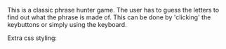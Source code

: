 This is a classic phrase hunter game.
The user has to guess the letters to find out what the phrase is made of.
This can be done by 'clicking' the keybuttons or simply using the keyboard.

Extra css styling:
